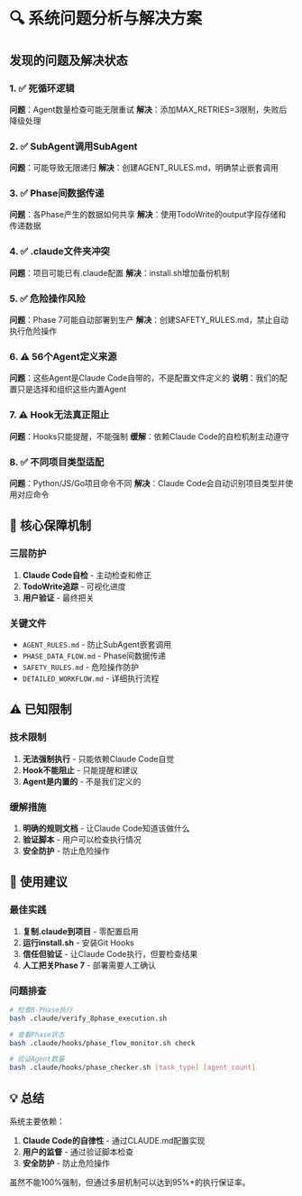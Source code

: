 # 🔍 系统问题分析与解决方案

## 发现的问题及解决状态

### 1. ✅ 死循环逻辑
**问题**：Agent数量检查可能无限重试
**解决**：添加MAX_RETRIES=3限制，失败后降级处理

### 2. ✅ SubAgent调用SubAgent
**问题**：可能导致无限递归
**解决**：创建AGENT_RULES.md，明确禁止嵌套调用

### 3. ✅ Phase间数据传递
**问题**：各Phase产生的数据如何共享
**解决**：使用TodoWrite的output字段存储和传递数据

### 4. ✅ .claude文件夹冲突
**问题**：项目可能已有.claude配置
**解决**：install.sh增加备份机制

### 5. ✅ 危险操作风险
**问题**：Phase 7可能自动部署到生产
**解决**：创建SAFETY_RULES.md，禁止自动执行危险操作

### 6. ⚠️ 56个Agent定义来源
**问题**：这些Agent是Claude Code自带的，不是配置文件定义的
**说明**：我们的配置只是选择和组织这些内置Agent

### 7. ⚠️ Hook无法真正阻止
**问题**：Hooks只能提醒，不能强制
**缓解**：依赖Claude Code的自检机制主动遵守

### 8. ✅ 不同项目类型适配
**问题**：Python/JS/Go项目命令不同
**解决**：Claude Code会自动识别项目类型并使用对应命令

## 🎯 核心保障机制

### 三层防护
1. **Claude Code自检** - 主动检查和修正
2. **TodoWrite追踪** - 可视化进度
3. **用户验证** - 最终把关

### 关键文件
- `AGENT_RULES.md` - 防止SubAgent嵌套调用
- `PHASE_DATA_FLOW.md` - Phase间数据传递
- `SAFETY_RULES.md` - 危险操作防护
- `DETAILED_WORKFLOW.md` - 详细执行流程

## ⚠️ 已知限制

### 技术限制
1. **无法强制执行** - 只能依赖Claude Code自觉
2. **Hook不能阻止** - 只能提醒和建议
3. **Agent是内置的** - 不是我们定义的

### 缓解措施
1. **明确的规则文档** - 让Claude Code知道该做什么
2. **验证脚本** - 用户可以检查执行情况
3. **安全防护** - 防止危险操作

## 🚀 使用建议

### 最佳实践
1. **复制.claude到项目** - 零配置启用
2. **运行install.sh** - 安装Git Hooks
3. **信任但验证** - 让Claude Code执行，但要检查结果
4. **人工把关Phase 7** - 部署需要人工确认

### 问题排查
```bash
# 检查8-Phase执行
bash .claude/verify_8phase_execution.sh

# 查看Phase状态
bash .claude/hooks/phase_flow_monitor.sh check

# 验证Agent数量
bash .claude/hooks/phase_checker.sh [task_type] [agent_count]
```

## 💡 总结

系统主要依赖：
1. **Claude Code的自律性** - 通过CLAUDE.md配置实现
2. **用户的监督** - 通过验证脚本检查
3. **安全防护** - 防止危险操作

虽然不能100%强制，但通过多层机制可以达到95%+的执行保证率。